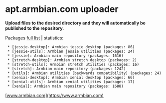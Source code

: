 # apt.armbian.com uploader

**Upload files to the desired directory and they will automatically be published to the repository.**

Packages [full list](content.txt) | statistics:

	 * [jessie-desktop]: Armbian jessie desktop (packages: 86)
	 * [jessie-utils]: Armbian jessie utilities (packages: 24)
	 * [jessie]: Armbian main repository (packages: 1616)
	 * [stretch-desktop]: Armbian stretch desktop (packages: 2)
	 * [stretch-utils]: Armbian stretch utilities (packages: 16)
	 * [stretch]: Armbian main repository (packages: 1242)
	 * [utils]: Armbian utilities (backwards compatibility) (packages: 24)
	 * [xenial-desktop]: Armbian xenial desktop (packages: 66)
	 * [xenial-utils]: Armbian xenial utilities (packages: 17)
	 * [xenial]: Armbian main repository (packages: 1688)

[www.armbian.com](https://www.armbian.com)
